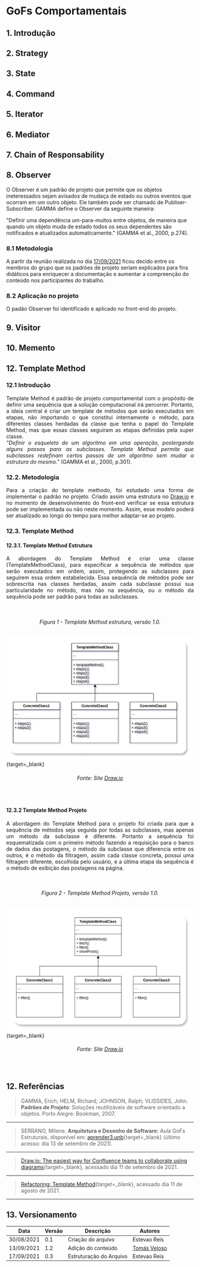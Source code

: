 # GoFs Comportamentais

## 1. Introdução
## 2. Strategy
## 3. State 
## 4. Command 
## 5. Iterator
## 6. Mediator
## 7. Chain of Responsability 
## 8. Observer 

O Observer é um padrão de projeto que permite que os objetos ineteressados sejam avisados de mudaça de estado ou outros eventos que ocorram em um outro objeto. Ele também pode ser chamado de Publiser-Subscriber. GAMMA define o Observer da seguinte maneira:

"Definir uma dependência um-para-muitos entre objetos, de maneira que quando um objeto muda de estado todos os seus dependentes são notificados e atualizados automaticamente." (GAMMA et al., 2000, p.274).

### 8.1 Metodologia

A partir da reunião realizada no dia [17/09/2021](./atas/17-09-21.md) ficou decido entre os membros do grupo que os padrões de projeto seriam explicados para fins didáticos para enriquecer a documentação e aumentar a compreenção do conteúdo nos participantes do trabalho.

### 8.2 Aplicação no projeto

O padão Observer foi identificado e aplicado no front-end do projeto.

## 9. Visitor 
## 10. Memento 
## 12. Template Method 
### 12.1 Introdução

<p align = "justify"> Template Method é padrão de projeto comportamental com o propósito de definir uma sequência que a solução computacional irá percorrer. Portanto, a ideia central é criar um template de métodos que serão executados em etapas, não importando o que constitui internamente o método, para diferentes classes herdadas da classe que tenha o papel do Template Method, mas que essas classes seguiram as etapas definidas pela super classe. </br>
<cite>"Definir o esqueleto de um algoritmo em uma operação, postergando alguns passos para
as subclasses. Template Method permite que subclasses redefinam certos passos de um
algoritmo sem mudar a estrutura do mesmo."</cite> (GAMMA et al., 2000, p.301).</p>

### 12.2. Metodologia

<p align = "justify"> Para a criação do template methodo, foi estudado uma forma de implementar o padrão no projeto. Criado assim uma estrutura no <a href="https://app.diagrams.net/" target="_blank">Draw.io</a> e no momento de desenvolvimento do front-end verificar se essa estrutura pode ser implementada ou não neste momento. Assim, esse modelo poderá ser atualizado ao longo do tempo para melhor adaptar-se ao projeto.</p>

### 12.3. Template Method

#### 12.3.1. Template Method Estrutura

<p align = "justify"> A abordagem do Template Method é criar uma classe (TemplateMethodClass), para especificar a sequência de métodos que serão executados em ordem, assim, protegendo as subclasses para seguirem essa ordem estabelecida. Essa sequência de métodos pode ser sobrescrita nas classes herdadas, assim cada subclasse possui sua particularidade no método, mas não na sequência, ou o método da sequência pode ser padrão para todas as subclasses. </p></br>

<h6 align = "center">Figura 1 - Template Method estrutura, versão 1.0.</h6>

[![Template Method Estrutura](./img/exemplo_TemplateMethod1.png)](./img/exemplo_TemplateMethod1.png){target=\_blank}

<h6 align = "center">Fonte: Site <a href="https://app.diagrams.net/" target="_blank">Draw.io</a></h6></br>
 
#### 12.3.2 Template Method Projeto

<p align = "justify"> A abordagem do Template Method para o projeto foi criada para que a sequência de métodos seja seguida por todas as subclasses, mas apenas um método da subclasse é diferente. Portanto a sequência foi esquematizada com o primeiro método fazendo a requisição para o banco de dados das postagens, o método da subclasse que diferencia entre os outros, é o método da filtragem, assim cada classe concreta, possui uma filtragem diferente, escolhida pelo usuário, e a última etapa da sequência é o método de exibição das postagens na página. </p></br>

<h6 align = "center">Figura 2 - Template Method Projeto, versão 1.0.</h6>

[![Template Method Estrutura](./img/projeto_template.png)](./img/projeto_template.png){target=\_blank}

<h6 align = "center">Fonte: Site <a href="https://app.diagrams.net/" target="_blank">Draw.io</a></h6></br>

## 12. Referências

> GAMMA, Erich; HELM, Richard; JOHNSON, Ralph; VLISSIDES, John. **Padrões de Projeto**: Soluções reutilizáveis de software orientado a objetos. Porto Alegre: Bookman, 2007.

---

> SERRANO, Milene. **Arquitetura e Desenho de Software:** Aula GoFs Estruturais, disponível em: [aprender3.unb](https://aprender3.unb.br/pluginfile.php/897143/mod_label/intro/Arquitetura%20e%20Desenho%20de%20Software%20-%20Aula%20GoFs%20Estruturais%20-%20Profa.%20Milene.pdf){target=\_blank} (último acesso: dia 13 de setembro de 2021).

---

> [Draw.io: The easiest way for Confluence teams to collaborate using diagrams](https://drawio-app.com/){target=\_blank}, acessado dia 11 de setembro de 2021.

---

> [Refactoring: Template Method](https://www.figma.com){target=\_blank}, acessado dia 11 de agosto de 2021.

---
## 13. Versionamento 

| Data       | Versão | Descrição         | Autores       | 
| ---------- | ------ | ----------------- | ------------- | 
| 30/08/2021 | 0.1    | Criação do arquivo| Estevao Reis  |
| 13/09/2021 |  1.2   | Adição do conteúdo | [Tomás Veloso](https://github.com/tomasvelos0) |
| 17/09/2021 | 0.3   | Estruturação do Arquivo| Estevao Reis|